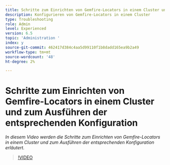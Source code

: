 ```yaml
---
title: Schritte zum Einrichten von Gemfire-Locators in einem Cluster und zum Ausführen der entsprechenden Konfiguration
description: Konfigurieren von Gemfire-Locators in einem Cluster
type: Troubleshooting
role: Admin
level: Experienced
version: 6.5
topic: 'Administration '
index: y
source-git-commit: 462417d384c4aa5d99110f1b8dadd165ea9b2a49
workflow-type: tm+mt
source-wordcount: '48'
ht-degree: 2%

---
```



# Schritte zum Einrichten von Gemfire-Locators in einem Cluster und zum Ausführen der entsprechenden Konfiguration

*In diesem Video werden die Schritte zum Einrichten von Gemfire-Locators in einem Cluster und zum Ausführen der entsprechenden Konfiguration erläutert.*

>[!VIDEO](https://video.tv.adobe.com/v/335544?quality=9&learn=on)
